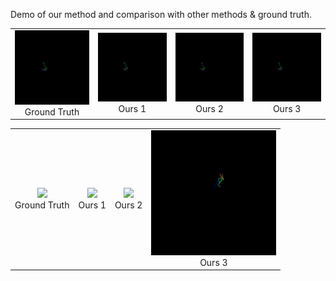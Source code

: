 Demo of our method and comparison with other methods & ground truth.


<table>
    <tr>
        <td ><center><img src="https://github.com/luoshuqing2001/Decoupled_AI_Choreography/blob/main/demo/videos/gKR_sBM_cAll_d30_mKR2_ch02_gt.gif"  width="200"> <br> Ground Truth </center></td>
        <td ><center><img src="https://github.com/luoshuqing2001/Decoupled_AI_Choreography/blob/main/demo/videos/gKR_sBM_cAll_d30_mKR2_ch02_our_1.gif" width="200"> <br> Ours 1 </center></td>
        <td ><center><img src="https://github.com/luoshuqing2001/Decoupled_AI_Choreography/blob/main/demo/videos/gKR_sBM_cAll_d30_mKR2_ch02_our_2.gif" width="200"> <br> Ours 2 </center></td>
        <td ><center><img src="https://github.com/luoshuqing2001/Decoupled_AI_Choreography/blob/main/demo/videos/gKR_sBM_cAll_d30_mKR2_ch02_our_3.gif" width="200"> <br> Ours 3 </center></td>
    </tr>
</table>


<table>
    <tr>
        <td ><center><img src="https://github.com/luoshuqing2001/Decoupled_AI_Choreography/blob/main/demo/videos/gWA_sBM_cAll_d26_mWA0_ch02_gt.gif"  width="200"> <br> Ground Truth </center></td>
        <td ><center><img src="https://github.com/luoshuqing2001/Decoupled_AI_Choreography/blob/main/demo/videos/gWA_sBM_cAll_d26_mWA0_ch02_our_1.gif"  width="200"> <br> Ours 1 </center></td>
        <td ><center><img src="https://github.com/luoshuqing2001/Decoupled_AI_Choreography/blob/main/demo/videos/gWA_sBM_cAll_d26_mWA0_ch02_our_2.gif"  width="200"> <br> Ours 2 </center></td>
        <td ><center><img src="https://github.com/luoshuqing2001/Decoupled_AI_Choreography/blob/main/demo/videos/gWA_sBM_cAll_d26_mWA0_ch02_our_3.gif"  width="200"> <br> Ours 3 </center></td>
    </tr>
</table>
